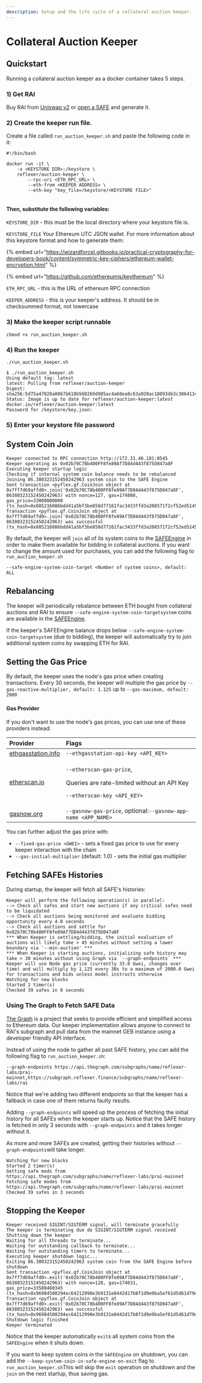 ```yaml
---
description: Setup and the life cycle of a collateral auction keeper.
---
```


# Collateral Auction Keeper

## Quickstart

Running a collateral auction keeper as a docker container takes 5 steps. 

### 1\) Get RAI 

Buy RAI from [Uniswap v2](https://info.uniswap.org/pair/0xEBdE9F61e34B7aC5aAE5A4170E964eA85988008C) or [open a SAFE](https://app.gitbook.com/@reflexer-labs/s/geb/pyflex/safe-management/opening-a-safe) and generate it.

### 2\) Create the keeper run file.

Create a file called  `run_auction_keeper.sh` and paste the following code in it:

```text
#!/bin/bash

docker run -it \
	-v <KEYSTORE DIR>:/keystore \
	reflexer/auction-keeper \
        --rpc-uri <ETH_RPC_URL> \
        --eth-from <KEEPER ADDRESS> \
        --eth-key "key_file=/keystore/<KEYSTORE FILE>"
        
```

#### Then, substitute the following variables:

`KEYSTORE_DIR` - this must be the local directory where your keystore file is.

`KEYSTORE_FILE` Your Ethereum UTC JSON wallet.  For more information about this keystore format and how to generate them:

{% embed url="https://wizardforcel.gitbooks.io/practical-cryptography-for-developers-book/content/symmetric-key-ciphers/ethereum-wallet-encryption.html" %}

{% embed url="https://github.com/ethereumjs/keythereum" %}

`ETH_RPC_URL` - this is the URL of ethereum RPC connection

`KEEPER_ADDRESS` - this is your keeper's address. It should be in checksummed format, not lowercase



### 3\) Make the keeper script runnable

`chmod +x run_auction_keeper.sh`

### 4\) Run the keeper

`./run_auction_keeper.sh`

```text
$ ./run_auction_keeper.sh
Using default tag: latest
latest: Pulling from reflexer/auction-keeper
Digest: sha256:5d75a47028a0867b618b568269d985ac4a68ea8c63a920ac18093db3c3064134
Status: Image is up to date for reflexer/auction-keeper:latest
docker.io/reflexer/auction-keeper:latest
Password for /keystore/key.json: 
```

### 5\) Enter your keystore file password

## System Coin Join

```text
Keeper connected to RPC connection http://172.31.46.181:8545
Keeper operating as 0x02b70C78b400FF8fe89Af7D84d443f875D047a8F
Executing keeper startup logic
Checking if internal system coin balance needs to be rebalanced
Joining 86.380323152450242963 system coin to the SAFE Engine
Sent transaction <pyflex.gf.CoinJoin object at 0x7ff7d69affd0>.join('0x02b70C78b400FF8fe89Af7D84d443f875D047a8F', 86380323152450242963) with nonce=127, gas=174888, gas_price=33000000000 (tx_hash=0x885216086bdd41a5bf3be858d77161fac3433ffd3a208571f2cf52ed51456d83)
Transaction <pyflex.gf.CoinJoin object at 0x7ff7d69affd0>.join('0x02b70C78b400FF8fe89Af7D84d443f875D047a8F', 86380323152450242963) was successful (tx_hash=0x885216086bdd41a5bf3be858d77161fac3433ffd3a208571f2cf52ed51456d83)
```

By default, the keeper will `join` all of its system coins to the [SAFEEngine](https://docs.reflexer.finance/system-contracts/core/safe-engine) in order to make them available for bidding in collateral auctions. If you want to change the amount used for purchases, you can add the following flag to `run_auction_keeper.sh`

`--safe-engine-system-coin-target <Number of system coins>, default: ALL`

## Rebalancing

The keeper will periodically rebalance between ETH bought from collateral auctions and RAI to ensure `--safe-engine-system-coin-targetsystem` coins are available in the [SAFEEngine](https://docs.reflexer.finance/system-contracts/core/safe-engine). 

If the keeper's SAFEEngine balance drops below `--safe-engine-system-coin-targetsystem` \(due to bidding\), the keeper will automatically try to join additional system coins by swapping ETH for RAI.

## Setting the Gas Price

By default, the keeper uses the node's gas price when creating transactions.  Every 30 seconds, the keeper will multiple the gas price by `--gas-reactive-multiplier, default: 1.125`  up to `--gas-maximum, default: 2000`

#### Gas Provider

If you don't want to use the node's gas prices, you can use one of these providers instead:

<table>
  <thead>
    <tr>
      <th style="text-align:left">Provider</th>
      <th style="text-align:left">Flags</th>
    </tr>
  </thead>
  <tbody>
    <tr>
      <td style="text-align:left"><a href="https://ethgasstation.info">ethgasstation.info</a>
      </td>
      <td style="text-align:left"><code>--ethgasstation-api-key &lt;API_KEY&gt;</code> 
      </td>
    </tr>
    <tr>
      <td style="text-align:left"><a href="https://etherscan.io">etherscan.io</a>
      </td>
      <td style="text-align:left">
        <p><code>--etherscan-gas-price</code>,</p>
        <p>Queries are rate-limited without an API Key</p>
        <p><code>--etherscan-key &lt;API_KEY&gt;</code>
        </p>
      </td>
    </tr>
    <tr>
      <td style="text-align:left"><a href="htps://gasnow.org">gasnow.org</a>
      </td>
      <td style="text-align:left"><code>--gasnow-gas-price</code>, optional:<code>--gasnow-app-name &lt;APP_NAME&gt;</code>
      </td>
    </tr>
  </tbody>
</table>

You can further adjust the gas price with:

* `--fixed-gas-price <GWEI>` - sets a fixed gas price to use for every keeper interaction with the chain
* `--gas-initial-multiplier` \(default: 1.0\) - sets the initial gas multiplier

## Fetching SAFEs Histories

During startup, the keeper will fetch all SAFE's histories:

```text
Keeper will perform the following operation(s) in parallel:
--> Check all safes and start new auctions if any critical safes need to be liquidated
--> Check all auctions being monitored and evaluate bidding opportunity every 4.0 seconds
--> Check all auctions and settle for 0x02b70C78b400FF8fe89Af7D84d443f875D047a8F
*** When Keeper is settling/bidding, the initial evaluation of auctions will likely take > 45 minutes without setting a lower boundary via '--min-auction' ***
*** When Keeper is starting auctions, initializing safe history may take > 30 minutes without using Graph via `--graph-endpoints` ***
Keeper will use Node gas price (currently 33.0 Gwei, changes over time) and will multiply by 1.125 every 30s to a maximum of 2000.0 Gwei for transactions and bids unless model instructs otherwise
Watching for new blocks
Started 2 timer(s)
Checked 39 safes in 8 seconds
```

### Using The Graph to Fetch SAFE Data

[The Graph](https://thegraph.com/) is a project that seeks to provide efficient and simplified access to Ethereum data. Our keeper implementation allows anyone to connect to RAI's subgraph and pull data from the mainnet GEB instance using a developer friendly API interface.

Instead of using the node to gather all past SAFE history, you can add the following flag to `run_auction_keeper.sh`:

```text
--graph-endpoints https://api.thegraph.com/subgraphs/name/reflexer-labs/prai-mainnet,https://subgraph.reflexer.finance/subgraphs/name/reflexer-labs/rai
```

Notice that we're adding two different endpoints so that the keeper has a fallback in case one of them returns faulty results.

Adding `--graph-endpoints` will speed up the process of fetching the initial history for all SAFEs when the keeper starts up. Notice that the SAFE history is fetched in only 3 seconds with `--graph-endpoints` and it takes longer without it. 

As more and more SAFEs are created, getting their histories without `--graph-endpoints`will take longer.

```text
Watching for new blocks
Started 2 timer(s)
Getting safe mods from https://api.thegraph.com/subgraphs/name/reflexer-labs/prai-mainnet
Fetching safe modes from https://api.thegraph.com/subgraphs/name/reflexer-labs/prai-mainnet
Checked 39 safes in 3 seconds
```

## Stopping the Keeper

```text
Keeper received SIGINT/SIGTERM signal, will terminate gracefully
The keeper is terminating due do SIGINT/SIGTERM signal received
Shutting down the keeper
Waiting for all threads to terminate...
Waiting for outstanding callback to terminate...
Waiting for outstanding timers to terminate...
Executing keeper shutdown logic...
Exiting 86.380323152450242963 system coin from the SAFE Engine before shutdown
Sent transaction <pyflex.gf.CoinJoin object at 0x7ff7d69affd0>.exit('0x02b70C78b400FF8fe89Af7D84d443f875D047a8F', 86380323152450242963) with nonce=128, gas=174631, gas_price=33580460345 (tx_hash=0x96984500294ec64212990e3b9131e8442d17b8f1d9e9ba5ef61d5d61d79d18e9)
Transaction <pyflex.gf.CoinJoin object at 0x7ff7d69affd0>.exit('0x02b70C78b400FF8fe89Af7D84d443f875D047a8F', 86380323152450242963) was successful (tx_hash=0x96984500294ec64212990e3b9131e8442d17b8f1d9e9ba5ef61d5d61d79d18e9)
Shutdown logic finished
Keeper terminated
```

Notice that the keeper automatically `exit`s all system coins from the `SAFEEngine` when it shuts down.

If you want to keep system coins in the `SAFEEngine` on shutdown, you can add the  `--keep-system-coin-in-safe-engine-on-exit` flag to `run_auction_keeper.sh`This will skip the `exit` operation on shutdown and the `join` on the next startup, thus saving gas.

